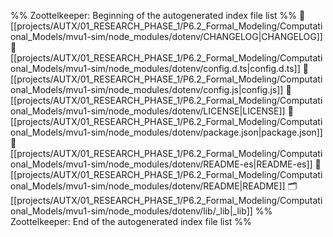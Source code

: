%% Zoottelkeeper: Beginning of the autogenerated index file list  %%
📄 [[projects/AUTX/01_RESEARCH_PHASE_1/P6.2_Formal_Modeling/Computational_Models/mvu1-sim/node_modules/dotenv/CHANGELOG|CHANGELOG]]
📄 [[projects/AUTX/01_RESEARCH_PHASE_1/P6.2_Formal_Modeling/Computational_Models/mvu1-sim/node_modules/dotenv/config.d.ts|config.d.ts]]
📄 [[projects/AUTX/01_RESEARCH_PHASE_1/P6.2_Formal_Modeling/Computational_Models/mvu1-sim/node_modules/dotenv/config.js|config.js]]
📄 [[projects/AUTX/01_RESEARCH_PHASE_1/P6.2_Formal_Modeling/Computational_Models/mvu1-sim/node_modules/dotenv/LICENSE|LICENSE]]
📄 [[projects/AUTX/01_RESEARCH_PHASE_1/P6.2_Formal_Modeling/Computational_Models/mvu1-sim/node_modules/dotenv/package.json|package.json]]
📄 [[projects/AUTX/01_RESEARCH_PHASE_1/P6.2_Formal_Modeling/Computational_Models/mvu1-sim/node_modules/dotenv/README-es|README-es]]
📄 [[projects/AUTX/01_RESEARCH_PHASE_1/P6.2_Formal_Modeling/Computational_Models/mvu1-sim/node_modules/dotenv/README|README]]
🗂️ [[projects/AUTX/01_RESEARCH_PHASE_1/P6.2_Formal_Modeling/Computational_Models/mvu1-sim/node_modules/dotenv/lib/_lib|_lib]]
%% Zoottelkeeper: End of the autogenerated index file list  %%
